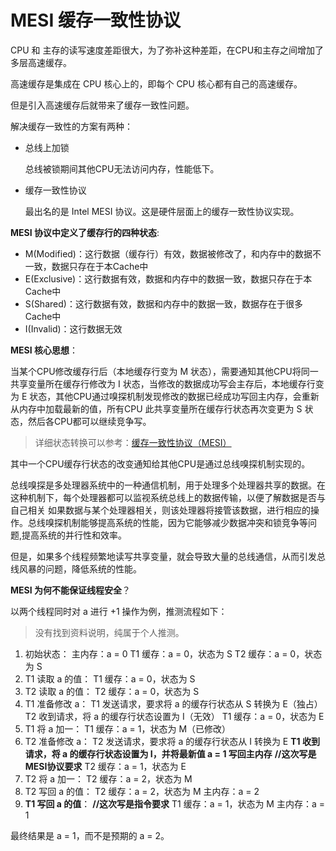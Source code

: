 

# MESI 缓存一致性协议

CPU 和 主存的读写速度差距很大，为了弥补这种差距，在CPU和主存之间增加了多层高速缓存。

高速缓存是集成在 CPU 核心上的，即每个 CPU 核心都有自己的高速缓存。

但是引入高速缓存后就带来了缓存一致性问题。

解决缓存一致性的方案有两种：

+ 总线上加锁

  总线被锁期间其他CPU无法访问内存，性能低下。

+ 缓存一致性协议

  最出名的是  Intel MESI 协议。这是硬件层面上的缓存一致性协议实现。

**MESI 协议中定义了缓存行的四种状态**:

+ M(Modified)：这行数据（缓存行）有效，数据被修改了，和内存中的数据不一致，数据只存在于本Cache中 
+ E(Exclusive)：这行数据有效，数据和内存中的数据一致，数据只存在于本Cache中 
+ S(Shared)：这行数据有效，数据和内存中的数据一致，数据存在于很多Cache中 
+ I(Invalid)：这行数据无效

**MESI 核心思想**：

当某个CPU修改缓存行后（本地缓存行变为 M 状态），需要通知其他CPU将同一共享变量所在缓存行修改为 I 状态，当修改的数据成功写会主存后，本地缓存行变为 E 状态，其他CPU通过嗅探机制发现修改的数据已经成功写回主内存，会重新从内存中加载最新的值，所有CPU 此共享变量所在缓存行状态再次变更为 S 状态，然后各CPU都可以继续竞争写。

> 详细状态转换可以参考：[缓存一致性协议（MESI）](https://www.cnblogs.com/ynyhl/articles/12119690.html)

其中一个CPU缓存行状态的改变通知给其他CPU是通过总线嗅探机制实现的。

总线嗅探是多处理器系统中的一种通信机制，用于处理多个处理器共享的数据。在这种机制下，每个处理器都可以监视系统总线上的数据传输，以便了解数据是否与自己相关 如果数据与某个处理器相关，则该处理器将接管该数据，进行相应的操作。总线嗅探机制能够提高系统的性能，因为它能够减少数据冲突和锁竞争等问题,提高系统的并行性和效率。

但是，如果多个线程频繁地读写共享变量，就会导致大量的总线通信，从而引发总线风暴的问题，降低系统的性能。

**MESI 为何不能保证线程安全**？

以两个线程同时对 a 进行 +1 操作为例，推测流程如下：

> 没有找到资料说明，纯属于个人推测。

1. 初始状态：
   主内存：a = 0
   T1 缓存：a = 0，状态为 S
   T2 缓存：a = 0，状态为 S
2. T1 读取 a 的值：
   T1 缓存：a = 0，状态为 S
3. T2 读取 a 的值：
   T2 缓存：a = 0，状态为 S
4. T1 准备修改 a：
   T1 发送请求，要求将 a 的缓存行状态从 S 转换为 E（独占）
   T2 收到请求，将 a 的缓存行状态设置为 I（无效）
   T1 缓存：a = 0，状态为 E
5. T1 将 a 加一：
   T1 缓存：a = 1，状态为 M（已修改）
6. T2 准备修改 a：
   T2 发送请求，要求将 a 的缓存行状态从 I 转换为 E
   **T1 收到请求，将 a 的缓存行状态设置为 I，并将最新值 a = 1 写回主内存**   **//这次写是MESI协议要求**
   T2 缓存：a = 1，状态为 E
7. T2 将 a 加一：
   T2 缓存：a = 2，状态为 M
8. T2 写回 a 的值：
   T2 缓存：a = 2，状态为 M
   主内存：a = 2
9. **T1 写回 a 的值**：                          **//这次写是指令要求**
   T1 缓存：a = 1，状态为 M
   主内存：a = 1

最终结果是 a = 1，而不是预期的 a = 2。